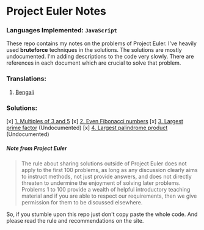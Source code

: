 # Project Euler Notes

### Languages Implemented: `JavaScript`

These repo contains my notes on the problems of Project Euler.
I've heavily used **bruteforce** techniques in the solutions.
The solutions are mostly undocumented. I'm adding descriptions to the code very slowly.
There are references in each document which are crucial to solve that problem.

### Translations:
1. [Bengali](questions_bn.md)

### Solutions:
[x] [1. Multiples of 3 and 5](Problem%20001/README.md)
[x] [2. Even Fibonacci numbers](Problem%20002/README.md)
[x] [3. Largest prime factor](Problem%20003/index.js) (Undocumented)
[x] [4. Largest palindrome product](Problem%20004/index.js) (Undocumented)

##### Note from Project Euler  
> The rule about sharing solutions outside of Project Euler does not apply to the first 100 problems, as long as any discussion clearly aims to instruct methods, not just provide answers, and does not directly threaten to undermine the enjoyment of solving later problems. Problems 1 to 100 provide a wealth of helpful introductory teaching material and if you are able to respect our requirements, then we give permission for them to be discussed elsewhere.

So, if you stumble upon this repo just don't copy paste the whole code. And please read the rule and recommendations on the site.